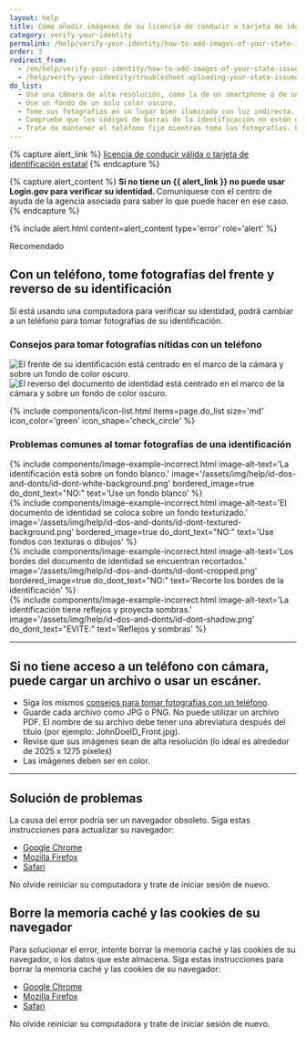```yaml
---
layout: help
title: Cómo añadir imágenes de su licencia de conducir o tarjeta de identificación estatal
category: verify-your-identity
permalink: /help/verify-your-identity/how-to-add-images-of-your-state-issued-id/
order: 3
redirect_from:
  - /en/help/verify-your-identity/how-to-add-images-of-your-state-issued-id/
  - /help/verify-your-identity/troubleshoot-uploading-your-state-issued-id/
do_list:
  - Use una cámara de alta resolución, como la de un smartphone o de una tableta. Es posible que la cámara web de su computadora no tome fotografías nítidas.
  - Use un fondo de un solo color oscuro.
  - Tome sus fotografías en un lugar bien iluminado con luz indirecta.
  - Compruebe que los códigos de barras de la identificación no estén dañados ni sucios.
  - Trate de mantener el teléfono fijo mientras toma las fotografías. Para mantener la estabilidad, puede apoyar los brazos en una mesa.
---
```


{% capture alert_link %}
 <a href="/help/verify-your-identity/accepted-state-issued-identification/">licencia de conducir válida o tarjeta de identificación estatal</a>
{% endcapture %}

{% capture alert_content %}
  <strong>
    Si no tiene un {{ alert_link }} no puede usar Login.gov para verificar su identidad.   </strong>
 Comuníquese con el centro de ayuda de la agencia asociada para saber lo que puede hacer en ese caso.
{% endcapture %}

{%
  include alert.html
  content=alert_content
  type='error'
  role='alert'
%}

<div class="margin-top-5">
  <span class="usa-tag usa-tag--informative">Recomendado</span>
</div>

<div class="margin-top-2">
  <h2 id="phone-tips" class="margin-0">
    Con un teléfono, tome fotografías del frente y reverso de su identificación
  </h2>
</div>

Si está usando una computadora para verificar su identidad, podrá cambiar a un teléfono para tomar fotografías de su identificación.

### Consejos para tomar fotografías nítidas con un teléfono

<div class="grid-row grid-gap">
  <div class="tablet:grid-col">
    <img alt="El frente de su identificación está centrado en el marco de la cámara y sobre un fondo de color oscuro." src="{{ site.baseurl }}/assets/img/help/id-dos-and-donts/id-do-front.png" />
  </div>
  <div class="tablet:grid-col">
    <img alt="El reverso del documento de identidad está centrado en el marco de la cámara y sobre un fondo de color oscuro." src="{{ site.baseurl }}/assets/img/help/id-dos-and-donts/id-do-back.png" />
  </div>
</div>

{%
  include components/icon-list.html
  items=page.do_list
  size='md'
  icon_color='green'
  icon_shape='check_circle'
%}

### Problemas comunes al tomar fotografías de una identificación

<div class="grid-row grid-gap">
  <div class="tablet:grid-col">
    {%
      include components/image-example-incorrect.html
      image-alt-text='La identificación está sobre un fondo blanco.'
      image='/assets/img/help/id-dos-and-donts/id-dont-white-background.png'
      bordered_image=true
      do_dont_text="NO:"
      text='Use un fondo blanco'
    %}
  </div>
  <div class="tablet:grid-col">
    {%
      include components/image-example-incorrect.html
      image-alt-text='El documento de identidad se coloca sobre un fondo texturizado.'
      image='/assets/img/help/id-dos-and-donts/id-dont-textured-background.png'
      bordered_image=true
      do_dont_text="NO:"
      text='Use fondos con texturas o dibujos'
    %}
  </div>
</div>
<div class="grid-row grid-gap">
  <div class="tablet:grid-col">
    {%
      include components/image-example-incorrect.html
      image-alt-text='Los bordes del documento de identidad se encuentran recortados.'
      image='/assets/img/help/id-dos-and-donts/id-dont-cropped.png'
      bordered_image=true
      do_dont_text="NO:"
      text='Recorte los bordes de la identificación'
    %}
  </div>
  <div class="tablet:grid-col">
    {%
      include components/image-example-incorrect.html
      image-alt-text='La identificación tiene reflejos y proyecta sombras.'
      image='/assets/img/help/id-dos-and-donts/id-dont-shadow.png'
      do_dont_text="EVITE:"
      text='Reflejos y sombras'
    %}
  </div>
</div>

---

## Si no tiene acceso a un teléfono con cámara, puede cargar un archivo o usar un escáner.
* Siga los mismos [consejos para tomar fotografías con un teléfono](#phone-tips).
* Guarde cada archivo como JPG o PNG. No puede utilizar un archivo PDF. El nombre de su archivo debe tener una abreviatura después del título (por ejemplo: JohnDoeID_Front.jpg).
* Revise que sus imágenes sean de alta resolución (lo ideal es alrededor de 2025 x 1275 píxeles)
* Las imágenes deben ser en color.

---

## Solución de problemas

La causa del error podría ser un navegador obsoleto. Siga estas instrucciones para actualizar su navegador:

* [Google Chrome](https://support.google.com/chrome/answer/95414?co=GENIE.Platform%3DDesktop&hl=en-US)
* [Mozilla Firefox](https://support.mozilla.org/en-US/kb/update-firefox-latest-version)
* [Safari](https://support.apple.com/en-us/HT204416)

No olvide reiniciar su computadora y trate de iniciar sesión de nuevo.

## Borre la memoria caché y las cookies de su navegador

Para solucionar el error, intente borrar la memoria caché y las cookies de su navegador, o los datos que este almacena. Siga estas instrucciones para borrar la memoria caché y las cookies de su navegador:

* [Google Chrome](https://support.google.com/accounts/answer/32050?co=GENIE.Platform%3DDesktop&hl=en)
* [Mozilla Firefox](https://support.mozilla.org/en-US/kb/how-clear-firefox-cache)
* [Safari](https://support.apple.com/en-us/HT201265)

No olvide reiniciar su computadora y trate de iniciar sesión de nuevo.